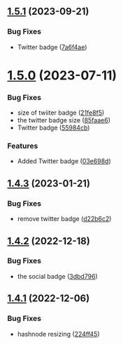 ## [1.5.1](https://github.com/Pradumnasaraf/Pradumnasaraf/compare/v1.5.0...v1.5.1) (2023-09-21)


### Bug Fixes

* Twitter badge ([7a6f4ae](https://github.com/Pradumnasaraf/Pradumnasaraf/commit/7a6f4aec67541a0c01f68a019c9c466064c464d5))



# [1.5.0](https://github.com/Pradumnasaraf/Pradumnasaraf/compare/v1.4.3...v1.5.0) (2023-07-11)


### Bug Fixes

* size of twiiter badge ([21fe8f5](https://github.com/Pradumnasaraf/Pradumnasaraf/commit/21fe8f58afed7a67d31ba415fe82ef62a2b4dfa7))
* the twitter badge size ([85faae6](https://github.com/Pradumnasaraf/Pradumnasaraf/commit/85faae65c5868d21fe15c40ec72136a2a1f6da37))
* Twitter badge ([55984cb](https://github.com/Pradumnasaraf/Pradumnasaraf/commit/55984cb01d8ab4e06bbe9b8e3b6ff74014112f91))


### Features

* Added Twitter badge ([03e698d](https://github.com/Pradumnasaraf/Pradumnasaraf/commit/03e698d9836d8d88c194fb63dea72b2b153c8f50))



## [1.4.3](https://github.com/Pradumnasaraf/Pradumnasaraf/compare/v1.4.2...v1.4.3) (2023-01-21)


### Bug Fixes

* remove twitter badge ([d22b6c2](https://github.com/Pradumnasaraf/Pradumnasaraf/commit/d22b6c2ea74a661966d9ee895e87b62ebbccc115))



## [1.4.2](https://github.com/Pradumnasaraf/Pradumnasaraf/compare/v1.4.1...v1.4.2) (2022-12-18)


### Bug Fixes

* the social badge ([3dbd796](https://github.com/Pradumnasaraf/Pradumnasaraf/commit/3dbd796494ae4c705d5ba9f48e451bebff29c858))



## [1.4.1](https://github.com/Pradumnasaraf/Pradumnasaraf/compare/v1.4.0...v1.4.1) (2022-12-06)


### Bug Fixes

* hashnode resizing ([224ff45](https://github.com/Pradumnasaraf/Pradumnasaraf/commit/224ff453d70de907f99a626e687324d3eff39daf))



